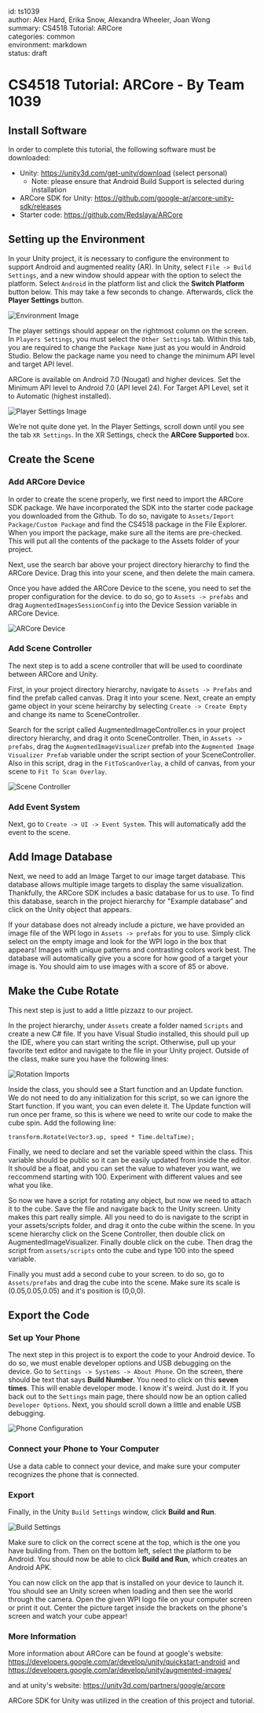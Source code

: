 id:     ts1039  
author: Alex Hard, Erika Snow, Alexandra Wheeler, Joan Wong  
summary: CS4518 Tutorial: ARCore  
categories: common  
environment: markdown  
status: draft  


# CS4518 Tutorial: ARCore - By Team 1039

## Install Software
In order to complete this tutorial, the following software must be downloaded:

- Unity: https://unity3d.com/get-unity/download (select personal)
    - Note: please ensure that Android Build Support is selected during installation
- ARCore SDK for Unity: https://github.com/google-ar/arcore-unity-sdk/releases 
- Starter code: https://github.com/Redslaya/ARCore 

## Setting up the Environment
In your Unity project, it is necessary to configure the environment to support Android and augmented reality (AR). In Unity, select `File -> Build Settings`, and a new window should appear with the option to select the platform. Select `Android` in the platform list and click the **Switch Platform** button below. This may take a few seconds to change. Afterwards, click the **Player Settings** button.

![Environment Image](imgs/ts1039/envSetup.png)

The player settings should appear on the rightmost column on the screen. In `Players Settings`, you must select the `Other Settings` tab. Within this tab, you are required to change the `Package Name` just as you would in Android Studio. Below the package name you need to change the minimum API level and target API level.

ARCore is available on Android 7.0 (Nougat) and higher devices. Set the Minimum API level to Android 7.0 (API level 24). For Target API Level, set it to Automatic (highest installed). 

![Player Settings Image](imgs/ts1039/playerSettings.png)

We’re not quite done yet. In the Player Settings, scroll down until you see the tab `XR Settings`. In the XR Settings, check the **ARCore Supported** box.

## Create the Scene

### Add ARCore Device
In order to create the scene properly, we first need to import the ARCore SDK package. We have incorporated the SDK into the starter code package you downloaded from the Github. To do so, navigate to `Assets/Import Package/Custom Package` and find the CS4518 package in the File Explorer. When you import the package, make sure all the items are pre-checked. This will put all the contents of the package to the Assets folder of your project.

Next, use the search bar above your project directory hierarchy to find the ARCore Device. Drag this into your scene, and then delete the main camera.

Once you have added the ARCore Device to the scene, you need to set the proper configuration for the device. to do so, go to `Assets -> prefabs` and drag `AugmentedImagesSessionConfig` into the Device Session variable in ARCore Device. 

![ARCore Device](imgs/ts1039/arcoreDevice.png)

### Add Scene Controller
The next step is to add a scene controller that will be used to coordinate between ARCore and Unity. 

First, in your project directory hierarchy, navigate to `Assets -> Prefabs` and find the prefab called canvas. Drag it into your scene. Next, create an empty game object in your scene heirarchy by selecting `Create -> Create Empty` and change its name to SceneController. 

Search for the script called AugmentedImageController.cs in your project directory hierarchy, and drag it onto SceneController. Then, in `Assets -> prefabs`, drag the `AugmentedImageVisualizer` prefab into the `Augmented Image Visualizer Prefab` variable under the script section of your SceneController. Also in this script, drag in the `FitToScanOverlay`, a child of canvas, from your scene to `Fit To Scan Overlay`.

![Scene Controller](imgs/ts1039/sceneController.PNG)

### Add Event System
Next, go to `Create -> UI -> Event System`. This will automatically add the event to the scene. 

## Add Image Database
Next, we need to add an Image Target to our image target database. This database allows multiple image targets to display the same visualization. Thankfully, the ARCore SDK includes a basic database for us to use. To find this database, search in the project hierarchy for "Example database” and click on the Unity object that appears. 

If your database does not already include a picture, we have provided an image file of the WPI logo in `Assets -> prefabs` for you to use. Simply click select on the empty image and look for the WPI logo in the box that appears! Images with unique patterns and contrasting colors work best. The database will automatically give you a score for how good of a target your image is. You should aim to use images with a score of 85 or above. 

## Make the Cube Rotate
This next step is just to add a little pizzazz to our project.

In the project hierarchy, under `Assets` create a folder named `Scripts` and create a new C# file. If you have Visual Studio installed, this should pull up the IDE, where you can start writing the script. Otherwise, pull up your favorite text editor and navigate to the file in your Unity project. Outside of the class, make sure you have the following lines:

![Rotation Imports](imgs/ts1039/rotateImports.png)

Inside the class, you should see a Start function and an Update function. We do not need to do any initialization for this script, so we can ignore the Start function. If you want, you can even delete it. The Update function will run once per frame, so this is where we need to write our code to make the cube spin. Add the following line: 

```
transform.Rotate(Vector3.up, speed * Time.deltaTime);
```

Finally, we need to declare and set the variable speed within the class. This variable should be public so it can be easily updated from inside the editor. It should be a float, and you can set the value to whatever you want, we reccommend starting with 100. Experiment with different values and see what you like.

So now we have a script for rotating any object, but now we need to attach it to the cube. Save the file and navigate back to the Unity screen. Unity makes this part really simple. All you need to do is navigate to the script in your assets/scripts folder, and drag it onto the cube within the scene. In you scene hierarchy click on the Scene Controller, then double click on AugmentedImageVisualizer. Finally double click on the cube. Then drag the script from `assets/scripts` onto the cube and type 100 into the speed variable. 

Finally you must add a second cube to your screen. to do so, go to `Assets/prefabs` and drag the cube into the scene. Make sure its scale is (0.05,0.05,0.05) and it's position is (0,0,0).

## Export the Code

### Set up Your Phone
The next step in this project is to export the code to your Android device. To do so, we must enable developer options and USB debugging on the device. Go to `Settings -> Systems -> About Phone`. On the screen, there should be text that says **Build Number**. You need to click on this **seven times**. This will enable developer mode. I know it's weird. Just do it. If you back out to the `Settings` main page, there should now be an option called `Developer Options`. Next, you should scroll down a little and enable USB debugging.

![Phone Configuration](imgs/ts1039/phoneConfig.png)

### Connect your Phone to Your Computer
Use a data cable to connect your device, and make sure your computer recognizes the phone that is connected. 

### Export
Finally, in the Unity `Build Settings` window, click **Build and Run**.

![Build Settings](imgs/ts1039/buildSettings.png)

Make sure to click on the correct scene at the top, which is the one you have building from. Then on the bottom left, select the platform to be Android. You should now be able to click **Build and Run**, which creates an Android APK. 

You can now click on the app that is installed on your device to launch it. You should see an Unity screen when loading and then see the world through the camera. Open the given WPI logo file on your computer screen or print it out. Center the picture target inside the brackets on the phone's screen and watch your cube appear!

### More Information
More information about ARCore can be found at google's website: https://developers.google.com/ar/develop/unity/quickstart-android and https://developers.google.com/ar/develop/unity/augmented-images/

and at unity's website: https://unity3d.com/partners/google/arcore

ARCore SDK for Unity was utilized in the creation of this project and tutorial. 